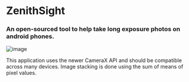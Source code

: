 # ZenithSight

### An open-sourced tool to help take long exposure photos on android phones.


![image](https://user-images.githubusercontent.com/92618774/174854809-947305fd-8854-4475-b810-29c85be79bdc.png)


This application uses the newer CameraX API and should be compatible across many devices. Image stacking is done using the sum of means of pixel values. 
